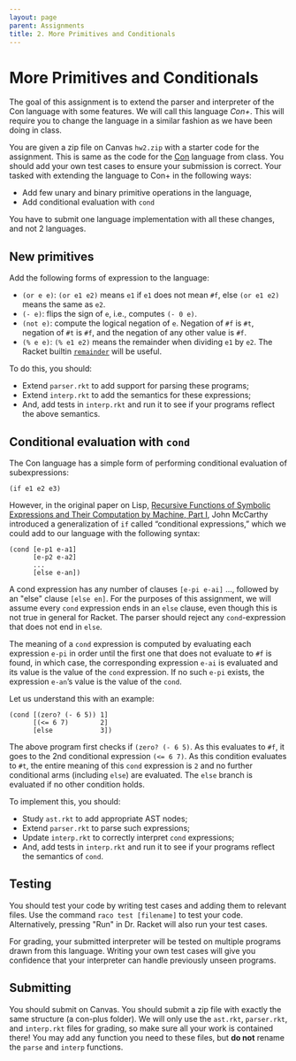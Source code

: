 ```yaml
---
layout: page
parent: Assignments
title: 2. More Primitives and Conditionals
---
```


# More Primitives and Conditionals

The goal of this assignment is to extend the parser and interpreter of the Con language with some features. We will call this language _Con+_. This will require you to change the language in a similar fashion as we have been doing in class.

You are given a zip file on Canvas `hw2.zip` with a starter code for the assignment. This is same as the code for the [Con]({{site.baseurl}}/notes/06-booleans/) language from class. You should add your own test cases to ensure your submission is correct. Your tasked with extending the language to Con+ in the following ways:

* Add few unary and binary primitive operations in the language,
* Add conditional evaluation with `cond`

You have to submit one language implementation with all these changes, and not 2 languages.

## New primitives

Add the following forms of expression to the language:

* `(or e e)`: `(or e1 e2)` means `e1` if `e1` does not mean `#f`, else `(or e1 e2)` means the same as `e2`.
* `(- e)`: flips the sign of `e`, i.e., computes `(- 0 e)`.
* `(not e)`: compute the logical negation of `e`. Negation of `#f` is `#t`, negation of `#t` is `#f`, and the negation of any other value is `#f`.
* `(% e e)`: `(% e1 e2)` means the remainder when dividing `e1` by `e2`. The Racket builtin [`remainder`](https://docs.racket-lang.org/reference/generic-numbers.html#%28def._%28%28quote._~23~25kernel%29._remainder%29%29) will be useful.

To do this, you should:

* Extend `parser.rkt` to add support for parsing these programs;
* Extend `interp.rkt` to add the semantics for these expressions;
* And, add tests in `interp.rkt` and run it to see if your programs reflect the above semantics.

## Conditional evaluation with `cond`

The Con language has a simple form of performing conditional evaluation of subexpressions:

```racket
(if e1 e2 e3)
```

However, in the original paper on Lisp, [Recursive Functions of Symbolic Expressions and Their Computation by Machine, Part I](http://jmc.stanford.edu/articles/recursive.html), John McCarthy introduced a generalization of `if` called “conditional expressions,” which we could add to our language with the following syntax:

```racket
(cond [e-p1 e-a1]
      [e-p2 e-a2]
      ...
      [else e-an])
```

A cond expression has any number of clauses `[e-pi e-ai]` ..., followed by an "else" clause `[else en]`. For the purposes of this assignment, we will assume every `cond` expression ends in an `else` clause, even though this is not true in general for Racket. The parser should reject any `cond`-expression that does not end in `else`.

The meaning of a `cond` expression is computed by evaluating each expression `e-pi` in order until the first one that does not evaluate to `#f` is found, in which case, the corresponding expression `e-ai` is evaluated and its value is the value of the `cond` expression. If no such `e-pi` exists, the expression `e-an`’s value is the value of the `cond`.

Let us understand this with an example:

```racket
(cond [(zero? (- 6 5)) 1]
      [(<= 6 7)        2]
      [else            3])
```

The above program first checks if `(zero? (- 6 5)`. As this evaluates to `#f`, it goes to the 2nd conditional expression `(<= 6 7)`. As this condition evaluates to `#t`, the entire meaning of this `cond` expression is `2` and no further conditional arms (including `else`) are evaluated. The `else` branch is evaluated if no other condition holds.

To implement this, you should:

* Study `ast.rkt` to add appropriate AST nodes;
* Extend `parser.rkt` to parse such expressions;
* Update `interp.rkt` to correctly interpret `cond` expressions;
* And, add tests in `interp.rkt` and run it to see if your programs reflect the semantics of `cond`.

## Testing

You should test your code by writing test cases and adding them to relevant files. Use the command `raco test [filename]` to test your code. Alternatively, pressing "Run" in Dr. Racket will also run your test cases.

For grading, your submitted interpreter will be tested on multiple programs drawn from this language. Writing your own test cases will give you confidence that your interpreter can handle previously unseen programs.

## Submitting

You should submit on Canvas. You should submit a zip file with exactly the same structure (a con-plus folder). We will only use the `ast.rkt`, `parser.rkt`, and `interp.rkt` files for grading, so make sure all your work is contained there! You may add any function you need to these files, but **do not** rename the `parse` and `interp` functions.
